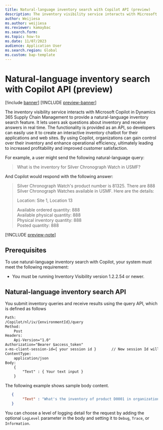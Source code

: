 ```yaml
---
title: Natural-language inventory search with Copilot API (preview)
description: The inventory visibility service interacts with Microsoft Copilot to provide a natural-language inventory search function. The functionality is implemented as an API, so developers can easily integrate it into their own applications and web sites. 
author: Weijiesa
ms.author: weijiesa
ms.reviewer: kamaybac
ms.search.form:
ms.topic: how-to
ms.date: 11/07/2023
audience: Application User
ms.search.region: Global
ms.custom: bap-template
---
```



# Natural-language inventory search with Copilot API (preview)

[!include [banner](../includes/banner.md)]
[!INCLUDE [preview-banner](../includes/preview-banner.md)]

<!-- KFM: Preview until further notice -->

The inventory visibility service interacts with Microsoft Copilot in Dynamics 365 Supply Chain Management to provide a natural-language inventory search feature. It lets users ask questions about inventory and receive answers in real time. The functionality is provided as an API, so developers can easily use it to create an interactive inventory chatbot for their applications and web sites. By using Copilot, organizations can gain control over their inventory and enhance operational efficiency, ultimately leading to increased profitability and improved customer satisfaction.

For example, a user might send the following natural-language query:

> What is the inventory for Silver Chronograph Watch in USMF?

And Copilot would respond with the following answer:

> Silver Chronograph Watch's product number is 81325. There are 888 Silver Chronograph Watches available in USMF. Here are the details:
>
> Location: Site 1, Location 13
>
> Available ordered quantity: 888<br>
> Available physical quantity: 888<br>
> Physical inventory quantity: 888<br>
> Posted quantity: 888



[!INCLUDE [preview-note](../includes/preview-note.md)]

## Prerequisites

To use natural-language inventory search with Copilot, your system must meet the following requirement:

- You must be running Inventory Visibility version 1.2.2.54 or newer.

## Natural-language inventory search API

You submit inventory queries and receive results using the query API, which is defined as follows

```txt
Path:
/Copilot/nl/iv/{environmentId}/query
Method:
    Post
Headers:
    Api-Version="1.0"
Authorization="Bearer $access_token"
x-ms-client-session-id={ your session id }       // New session Id will clear chat history. 
ContentType:
    application/json
Body:
    {
        "Text" : { Your text input }
    }
```

The following example shows sample body content.

```json
   {
        "Text" : "What's the inventory of product D0001 in organization USMF, site 1, location 11?"
   }
```

You can choose a level of logging detail for the request by adding the optional `LogLevel` parameter in the body and setting it to `Debug`, `Trace`, or `Information`.
